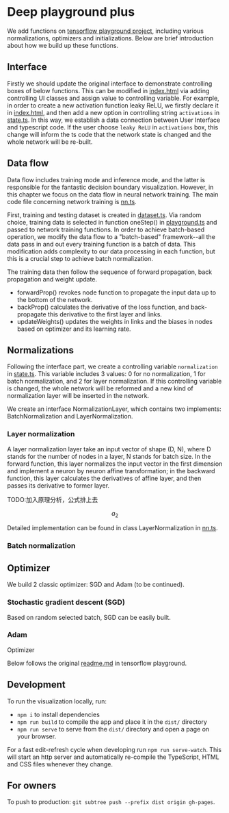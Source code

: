 # Deep playground plus

We add functions on [tensorflow playground project](https://github.com/tensorflow/playground), including various normalizations, optimizers and initializations. Below are brief introduction about how we build up these functions.

## Interface

Firstly we should update the original interface to demonstrate controlling boxes of below functions.
This can be modified in [index.html](index.html) via adding controlling UI classes and assign value to controlling variable.
For example, in order to create a new activation function leaky ReLU, we firstly declare it in [index.html](index.html),
and then add a new option in controlling string `activations` in [state.ts](src/state.ts). 
In this way, we establish a data connection between User Interface and typescript code. 
If the user choose `leaky ReLU` in `activations` box, this change will inform the ts code that the network state is changed and the whole network will be re-built.

## Data flow

Data flow includes training mode and inference mode, and the latter is responsible for the fantastic decision boundary visualization. However, in this chapter we focus on the data flow in neural network training. The main code file concerning network training is [nn.ts](src/nn.ts).

First, training and testing dataset is created in [dataset.ts](src/dataset.ts). Via random choice, training data is selected in function oneStep() in [playground.ts](src/playground.ts) and passed to network training functions.
In order to achieve batch-based operation, we modify the data flow to a "batch-based" framework--all the data pass in and out every training function is a batch of data.
This modification adds complexity to our data processing in each function, but this is a crucial step to achieve batch normalization.

The training data then follow the sequence of forward propagation, back propagation and weight update. 
- forwardProp() revokes node function to propagate the input data up to the bottom of the network.
- backProp() calculates the derivative of the loss function, and back-propagate this derivative to the first layer and links.
- updateWeights() updates the weights in links and the biases in nodes based on optimizer and its learning rate.

## Normalizations

Following the interface part, we create a controlling variable `normalization` in [state.ts](src/state.ts).
This variable includes 3 values: 0 for no normalization, 1 for batch normalization, and 2 for layer normalization. If this controlling variable is changed, the whole network will be reformed and a new kind of normalization layer will be inserted in the network.

We create an interface NormalizationLayer, which contains two implements: BatchNormalization and LayerNormalization.


### Layer normalization

A layer normalization layer take an input vector of shape (D, N), where D stands for the number of nodes in a layer, N stands for batch size.
In the forward function, this layer normalizes the input vector in the first dimension and implement a neuron by neuron affine transformation; in the backward function, this layer calculates the derivatives of affine layer, and then passes its derivative to former layer.

TODO:加入原理分析，公式排上去

$$ a_2 $$


Detailed implementation can be found in class LayerNormalization in [nn.ts](src/nn.ts).



### Batch normalization



## Optimizer

We build 2 classic optimizer: SGD and Adam (to be continued).

### Stochastic gradient descent (SGD)

Based on random selected batch, SGD can be easily built. 

### Adam

Optimizer

Below follows the original [readme.md](https://github.com/tensorflow/playground/blob/master/README.md) in tensorflow playground.

## Development

To run the visualization locally, run:
- `npm i` to install dependencies
- `npm run build` to compile the app and place it in the `dist/` directory
- `npm run serve` to serve from the `dist/` directory and open a page on your browser.

For a fast edit-refresh cycle when developing run `npm run serve-watch`.
This will start an http server and automatically re-compile the TypeScript,
HTML and CSS files whenever they change.

## For owners
To push to production: `git subtree push --prefix dist origin gh-pages`.
